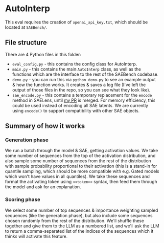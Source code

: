 # AutoInterp

This eval requires the creation of `openai_api_key.txt`, which should be located at `SAEBench/`.

## File structure

There are 4 Python files in this folder:

- `eval_config.py` - this contains the config class for AutoInterp.
- `main.py` - this contains the main `AutoInterp` class, as well as the functions which are the interface to the rest of the SAEBench codebase.
- `demo.py` - you can run this via `python demo.py` to see an example output & how the function works. It creates & saves a log file (I've left the output of those files in the repo, so you can see what they look like).
- `sae_encode.py` - this contains a temporary replacement for the `encode` method in SAELens, until [my PR](https://github.com/jbloomAus/SAELens/pull/334) is merged. For memory efficiency, this could be used instead of encoding all SAE latents. We are currently using `encode()` to support compatibility with other SAE objects.

## Summary of how it works

### Generation phase

We run a batch through the model & SAE, getting activation values. We take some number of sequences from the top of the activation distribution, and also sample some number of sequences from the rest of the distribution with sample probability proportional to their activation (this is a stand-in for quantile sampling, which should be more compatible with e.g. Gated models which won't have values in all quantiles). We take these sequences and format the activating token using `<<token>>` syntax, then feed them through the model and ask for an explanation.

### Scoring phase

We select some number of top sequences & importance weighting sampled sequences (like the generation phase), but also include some sequences chosen randomly from the rest of the distribution. We'll shuffle these together and give them to the LLM as a numbered list, and we'll ask the LLM to return a comma-separated list of the indices of the sequences which it thinks will activate this feature.